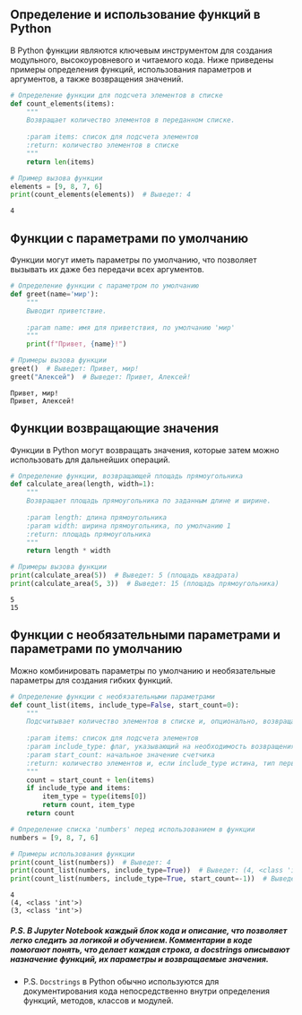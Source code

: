 ## Определение и использование функций в Python

В Python функции являются ключевым инструментом для создания модульного, высокоуровневого и читаемого кода. Ниже приведены примеры определения функций, использования параметров и аргументов, а также возвращения значений.


```python
# Определение функции для подсчета элементов в списке
def count_elements(items):
    """
    Возвращает количество элементов в переданном списке.
    
    :param items: список для подсчета элементов
    :return: количество элементов в списке
    """
    return len(items)

# Пример вызова функции
elements = [9, 8, 7, 6]
print(count_elements(elements))  # Выведет: 4
```

    4
    

## Функции с параметрами по умолчанию

Функции могут иметь параметры по умолчанию, что позволяет вызывать их даже без передачи всех аргументов.



```python
# Определение функции с параметром по умолчанию
def greet(name='мир'):
    """
    Выводит приветствие.
    
    :param name: имя для приветствия, по умолчанию 'мир'
    """
    print(f"Привет, {name}!")

# Примеры вызова функции
greet()  # Выведет: Привет, мир!
greet("Алексей")  # Выведет: Привет, Алексей!
```

    Привет, мир!
    Привет, Алексей!
    

## Функции возвращающие значения

Функции в Python могут возвращать значения, которые затем можно использовать для дальнейших операций.


```python
# Определение функции, возвращающей площадь прямоугольника
def calculate_area(length, width=1):
    """
    Возвращает площадь прямоугольника по заданным длине и ширине.
    
    :param length: длина прямоугольника
    :param width: ширина прямоугольника, по умолчанию 1
    :return: площадь прямоугольника
    """
    return length * width

# Примеры вызова функции
print(calculate_area(5))  # Выведет: 5 (площадь квадрата)
print(calculate_area(5, 3))  # Выведет: 15 (площадь прямоугольника)
```

    5
    15
    

## Функции с необязательными параметрами и параметрами по умолчанию

Можно комбинировать параметры по умолчанию и необязательные параметры для создания гибких функций.


```python
# Определение функции с необязательными параметрами
def count_list(items, include_type=False, start_count=0):
    """
    Подсчитывает количество элементов в списке и, опционально, возвращает тип первого элемента.
    
    :param items: список для подсчета элементов
    :param include_type: флаг, указывающий на необходимость возвращения типа первого элемента
    :param start_count: начальное значение счетчика
    :return: количество элементов и, если include_type истина, тип первого элемента
    """
    count = start_count + len(items)
    if include_type and items:
        item_type = type(items[0])
        return count, item_type
    return count

# Определение списка 'numbers' перед использованием в функции
numbers = [9, 8, 7, 6]

# Примеры использования функции
print(count_list(numbers))  # Выведет: 4
print(count_list(numbers, include_type=True))  # Выведет: (4, <class 'int'>)
print(count_list(numbers, include_type=True, start_count=-1))  # Выведет: (3, <class 'int'>)
```

    4
    (4, <class 'int'>)
    (3, <class 'int'>)
    

##### P.S.      В Jupyter Notebook каждый блок кода и описание, что позволяет легко следить за логикой и обучением. Комментарии в коде помогают понять, что делает каждая строка, а docstrings описывают назначение функций, их параметры и возвращаемые значения.

- P.S. `Docstrings` в Python обычно используются для документирования кода непосредственно внутри определения функций, методов, классов и модулей.